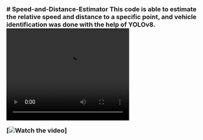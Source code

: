 <h3># Speed-and-Distance-Estimator
This code is able to estimate the relative speed and distance to a specific point, and vehicle identification was done with the help of YOLOv8.
<h/3>

<video width="320" height="240" controls>
  <source src="
" type="video/mp4">
Your browser does not support the video tag.
</video>




[![Watch the video]([https://i.stack.imgur.com/Vp2cE.png](https://github.com/GIGAParviz/Speed-and-Distance-Estimator/assets/129797437/5be0d777-8146-4e52-b1ca-ba829a90eaa9)https://github.com/GIGAParviz/Speed-and-Distance-Estimator/assets/129797437/5be0d777-8146-4e52-b1ca-ba829a90eaa9)]
